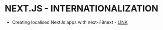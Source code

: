 # NEXT.JS - INTERNATIONALIZATION

* Creating localised NextJs apps with next-i18next - [LINK](https://medium.com/@isaachinman/creating-localised-nextjs-apps-with-next-i18next-f01d5e610307)
